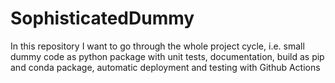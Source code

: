 # SophisticatedDummy
In this repository I want to go through the whole project cycle, i.e. small dummy code as python package with unit tests, documentation, build as pip and conda package, automatic deployment and testing with Github Actions
